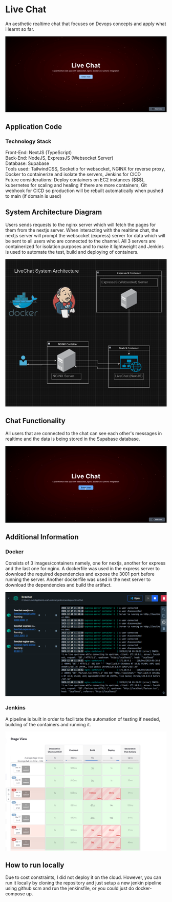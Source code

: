 # Live Chat
An aesthetic realtime chat that focuses on Devops concepts and apply what i learnt so far.

![livechat](/assets/livechat.gif)

## Application Code
### Technology Stack
Front-End: NextJS (TypeScript)  
Back-End: NodeJS, ExpressJS (Websocket Server)  
Database: Supabase  
Tools used: TailwindCSS, Socketio for websocket, NGINX for reverse proxy, Docker to containerize and isolate the servers, Jenkins for CICD  
Future considerations: Deploy containers on EC2 instances ($$$), kubernetes for scaling and healing if there are more containers, Git webhook for CICD so production will be rebuilt automatically when pushed to main (if domain is used)

## System Architecture Diagram
Users sends requests to the nginx server which will fetch the pages for them from the nextjs server. When interacting with the realtime chat, the nextjs server will prompt the websocket (express) server for data which will be sent to all users who are connected to the channel. All 3 servers are containerized for isolation purposes and to make it lightweight and Jenkins is used to automate the test, build and deploying of containers.

![system](/assets/system.PNG)

## Chat Functionality
All users that are connected to the chat can see each other's messages in realtime and the data is being stored in the Supabase database.

![chat](/assets/chat.gif)

## Additional Information
### Docker
Consists of 3 images/containers namely, one for nextjs, another for express and the last one for nginx. A dockerfile was used in the express server to download the required dependencies and expose the 3001 port before running the server. Another dockerfile was used in the next server to download the dependencies and build the artifact.

![docker](/assets/docker.PNG)

### Jenkins
A pipeline is built in order to facilitate the automation of testing if needed, building of the containers and running it.

![jenkins](/assets/jenkins.PNG)

## How to run locally
Due to cost constraints, I did not deploy it on the cloud. However, you can run it locally by cloning the repository and just setup a new jenkin pipeline using github scm and run the jenkinsfile, or you could just do docker-compose up.
